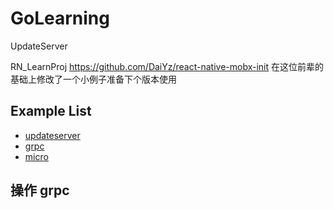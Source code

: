# GoLearning
UpdateServer

RN_LearnProj   https://github.com/DaiYz/react-native-mobx-init 在这位前辈的基础上修改了一个小例子准备下个版本使用

## Example List
- [updateserver](/UpdateServer)
- [grpc](/grpc/)
- [micro](/micro/)

## 操作 grpc 